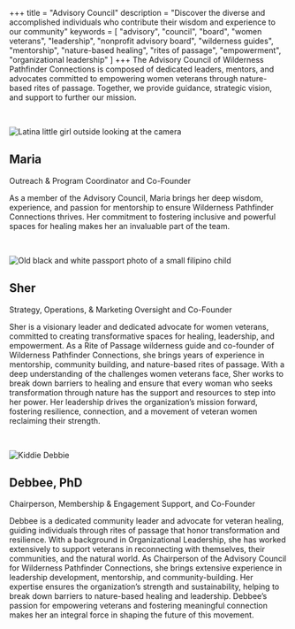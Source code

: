 +++
title = "Advisory Council"
description = "Discover the diverse and accomplished individuals who contribute their wisdom and experience to our community"
keywords = [
  "advisory",
  "council",
  "board",
  "women veterans",
  "leadership",
  "nonprofit advisory board",
  "wilderness guides",
  "mentorship",
  "nature-based healing",
  "rites of passage",
  "empowerment",
  "organizational leadership"
]
+++
The Advisory Council of Wilderness Pathfinder Connections is composed of dedicated leaders, mentors, and advocates committed to empowering women veterans through nature-based rites of passage. Together, we provide guidance, strategic vision, and support to further our mission.

&nbsp;

![Latina little girl outside looking at the camera](/uploads/toddler-maria.jpg "Maria in Mexico")

## Maria

Outreach & Program Coordinator and Co-Founder

As a member of the Advisory Council, Maria brings her deep wisdom, experience, and passion for mentorship to ensure Wilderness Pathfinder Connections thrives. Her commitment to fostering inclusive and powerful spaces for healing makes her an invaluable part of the team.

&nbsp;

![Old black and white passport photo of a small filipino child](/uploads/fb-img-1537897330643.jpg "Sher")

## Sher

Strategy, Operations, & Marketing Oversight and Co-Founder

Sher is a visionary leader and dedicated advocate for women veterans, committed to creating transformative spaces for healing, leadership, and empowerment. As a Rite of Passage wilderness guide and co-founder of Wilderness Pathfinder Connections, she brings years of experience in mentorship, community building, and nature-based rites of passage. With a deep understanding of the challenges women veterans face, Sher works to break down barriers to healing and ensure that every woman who seeks transformation through nature has the support and resources to step into her power. Her leadership drives the organization’s mission forward, fostering resilience, connection, and a movement of veteran women reclaiming their strength.

&nbsp;

![Kiddie Debbie](/uploads/63283-1.jpeg "Debbee, Chairperson")

## Debbee, PhD

Chairperson, Membership & Engagement Support, and Co-Founder

Debbee is a dedicated community leader and advocate for veteran healing, guiding individuals through rites of passage that honor transformation and resilience. With a background in Organizational Leadership, she has worked extensively to support veterans in reconnecting with themselves, their communities, and the natural world. As Chairperson of the Advisory Council for Wilderness Pathfinder Connections, she brings extensive experience in leadership development, mentorship, and community-building. Her expertise ensures the organization’s strength and sustainability, helping to break down barriers to nature-based healing and leadership. Debbee’s passion for empowering veterans and fostering meaningful connection makes her an integral force in shaping the future of this movement.

&nbsp;